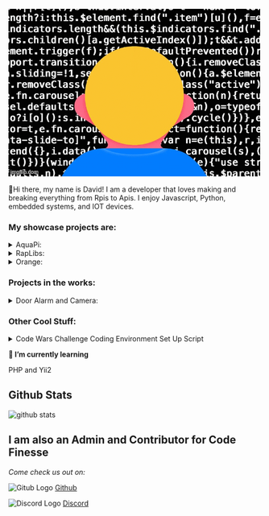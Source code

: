 ![Dekk gif](https://github.com/d-e-k-k/d-e-k-k/blob/main/4vicxe.gif)
<br>


:wave:Hi there, my name is David! I am a developer that loves making and breaking everything from Rpis to Apis. I enjoy Javascript, Python, embedded systems, and IOT devices. 

### My showcase projects are:
<details>
<summary>AquaPi: </summary>
<br>

[Deployed Site](https://aquapi.herokuapp.com/?utm_source=github&utm_medium=banner&utm_campaign=test), [Frontend](https://github.com/d-e-k-k/aquapi_frontend), [Backend](https://github.com/d-e-k-k/aquapi_backend), [Controller](https://github.com/d-e-k-k/aquapi_aquarium_controller)
<br>

![Aquapi project screen shot](https://user-images.githubusercontent.com/71715721/107646905-833a1900-6c48-11eb-9d81-0003be239435.png)

</details>

<details>
<summary>RapLibs:</summary>
<br>
  
[Frontend](https://github.com/d-e-k-k/rap-libs), [Deployed Site](https://rap-lib.herokuapp.com/)
<br>

![rap-libs screenshot](https://user-images.githubusercontent.com/71715721/103944108-299e7600-5101-11eb-96da-9eefb29410f8.png)
  
</details>

<details>
<summary>Orange: </summary>
<br>


[Backend](https://github.com/Team-Orange4/backend), [Frontend](https://github.com/Team-Orange4/orange-frontend)
<br>
![orange sceenshot](https://camo.githubusercontent.com/0ce250eaa20f769023bbcb3ff4095b900a83d6fca6983096c6095dd753498810/68747470733a2f2f6d656469612e6769742e67656e6572616c617373656d622e6c792f757365722f33313231382f66696c65732f39656163333938302d326533612d313165622d393333322d616537653965393039316431)
</details>




### Projects in the works:

<details>
<summary>Door Alarm and Camera:</summary>
<br>
 
## This project is in development. Check out the related repos! 
[Backend](https://github.com/d-e-k-k/rpi_door_backend), [Controller](https://github.com/d-e-k-k/rpi_door_controller)
<br>

<br>
<br>

### Overview
This project is a door alarm camera system. For the project a reed switch, a magnetic switch found in home alarm systems, is mounted on a door. When the door opens it opens the switch signaling a gpio pin on a Raspberry Pi. This signal triggers the Raspberry Pi to video record. Once the recording is completed it is convert from H2642 format to mp4 and sent to the backend along with meta data. The backend handles the data and sends the video to an aws S3 bucket and the corresponding timestamp and video url to a mongo db database hosted on mongo db atlas. A frontend will then access this data in a user friendly interface. Users will be able to access recordings by date.

### Current Status
The core backend functionality and controller functionality have been built. Separating a reed switch will result in a video being stored in aws as well and corresponding data in a mongodb. 


### Original Layout Ideas
![Original Hardware Layout](https://user-images.githubusercontent.com/71715721/106809303-824a2b80-6639-11eb-99e5-4de72d66a5ae.png)

### Original Rough Work Flow
![Flow Chart](https://user-images.githubusercontent.com/71715721/106810528-149eff00-663b-11eb-88fc-f505e6f93ded.png)

  
</details>

### Other Cool Stuff:

<details>
<summary>Code Wars Challenge Coding Environment Set Up Script</summary>
<br>
 
[Repo](https://github.com/d-e-k-k/code_wars_file_creator)
<br>
<br>
![gif demo in terminal](https://github.com/d-e-k-k/code_wars_file_creator/blob/main/example.gif)

## Why I made this?
I do coding challenges and like to keep track of all the completed challenges on my local machine. For every challenge, I need to check if I have done it and if not, make folders and files for it, then open it in VScode and open the challenge in the browser. This php script handles that for me.
</details>


**🌱  I’m currently learning** 

PHP and Yii2

<h2>Github Stats</h2>

![github stats](https://github-readme-stats.vercel.app/api?username=d-e-k-k)

## I am also an Admin and Contributor for Code Finesse

*Come check us out on:*<br>

![Gitub Logo](https://user-images.githubusercontent.com/71715721/106821350-f8a35980-664a-11eb-8323-0d9821411e49.png)
[Github](https://github.com/code-finesse)

![Discord Logo](https://user-images.githubusercontent.com/71715721/106821408-14a6fb00-664b-11eb-9d6c-08231704f067.png)
[Discord](https://discord.gg/ps7MdwvsFu)
